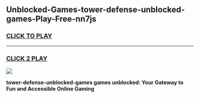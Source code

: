 
## Unblocked-Games-tower-defense-unblocked-games-Play-Free-nn7js
<h3>
<a href="https://premium76.site?title=tower-defense-unblocked-games&ref=23A">CLICK TO PLAY</a></h3>
<hr>

<h3>
<a href="https://premium76.site?title=tower-defense-unblocked-games&ref=23A">CLICK 2 PLAY</a>
  
</h3>

<a href="https://premium76.site?title=tower-defense-unblocked-games&ref=23A"><img src="https://clearcache.store/games.png"></a>


**tower-defense-unblocked-games games unblocked: Your Gateway to Fun and Accessible Online Gaming**
